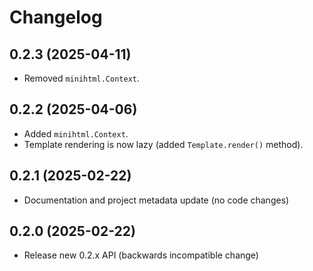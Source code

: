 # Changelog

## 0.2.3 (2025-04-11)

- Removed `minihtml.Context`.

## 0.2.2 (2025-04-06)

- Added `minihtml.Context`.
- Template rendering is now lazy (added `Template.render()` method).

## 0.2.1 (2025-02-22)

- Documentation and project metadata update (no code changes)

## 0.2.0 (2025-02-22)

- Release new 0.2.x API (backwards incompatible change)
